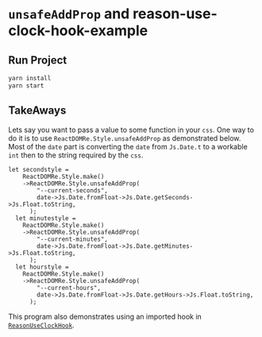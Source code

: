 # `unsafeAddProp` and reason-use-clock-hook-example

## Run Project

```sh
yarn install
yarn start
```

## TakeAways

Lets say you want to pass a value to some function in your `css`. One way to do it is to use `ReactDOMRe.Style.unsafeAddProp` as demonstrated below. Most of the `date` part is converting the `date` from `Js.Date.t` to a workable `int` then to the string required by the `css`.

```reason
let secondstyle =
    ReactDOMRe.Style.make()
    ->ReactDOMRe.Style.unsafeAddProp(
        "--current-seconds",
        date->Js.Date.fromFloat->Js.Date.getSeconds->Js.Float.toString,
      );
  let minutestyle =
    ReactDOMRe.Style.make()
    ->ReactDOMRe.Style.unsafeAddProp(
        "--current-minutes",
        date->Js.Date.fromFloat->Js.Date.getMinutes->Js.Float.toString,
      );
  let hourstyle =
    ReactDOMRe.Style.make()
    ->ReactDOMRe.Style.unsafeAddProp(
        "--current-hours",
        date->Js.Date.fromFloat->Js.Date.getHours->Js.Float.toString,
      );
```

This program also demonstrates using an imported hook in [`ReasonUseClockHook`](https://github.com/idkjs/reason-use-clock-hook).
